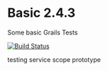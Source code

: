 Basic 2.4.3
===========

Some basic Grails Tests

[![Build Status](https://travis-ci.org/fabiooshiro/basic2_3_4.svg?branch=master)](https://travis-ci.org/fabiooshiro/basic2_3_4)

testing service scope prototype
